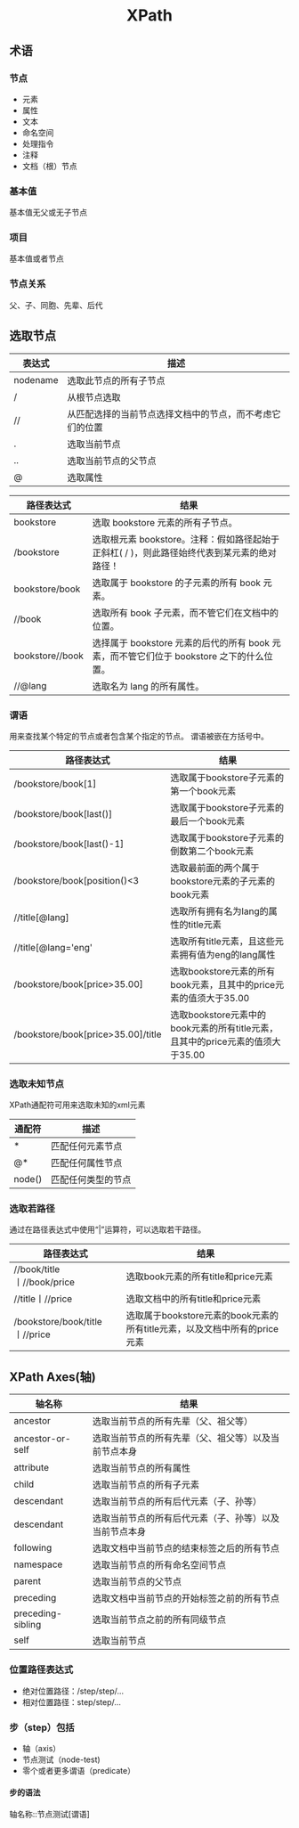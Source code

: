 # <center>XPath</center>

## 术语

### 节点

- 元素
- 属性
- 文本
- 命名空间
- 处理指令
- 注释
- 文档（根）节点 

### 基本值

基本值无父或无子节点

### 项目

基本值或者节点

### 节点关系

父、子、同胞、先辈、后代

## 选取节点

|表达式|描述|
|-|-|
|nodename|选取此节点的所有子节点|
|/|从根节点选取|
|//|从匹配选择的当前节点选择文档中的节点，而不考虑它们的位置
|.|选取当前节点|
|..|选取当前节点的父节点|
|@|选取属性|


|路径表达式|结果|
|-|-|
|bookstore|选取 bookstore 元素的所有子节点。|
|/bookstore|选取根元素 bookstore。注释：假如路径起始于正斜杠( / )，则此路径始终代表到某元素的绝对路径！|
|bookstore/book|选取属于 bookstore 的子元素的所有 book 元素。|
|//book|选取所有 book 子元素，而不管它们在文档中的位置。|
|bookstore//book|选择属于 bookstore 元素的后代的所有 book 元素，而不管它们位于 bookstore 之下的什么位置。|
|//@lang|选取名为 lang 的所有属性。|

### 谓语

用来查找某个特定的节点或者包含某个指定的节点。
谓语被嵌在方括号中。

|路径表达式|结果|
|-|-|
|/bookstore/book[1]|选取属于bookstore子元素的第一个book元素|
|/bookstore/book[last()]|选取属于bookstore子元素的最后一个book元素|
|/bookstore/book[last()-1]|选取属于bookstore子元素的倒数第二个book元素|
|/bookstore/book[position()<3|选取最前面的两个属于bookstore元素的子元素的book元素|
|//title[@lang]|选取所有拥有名为lang的属性的title元素|
|//title[@lang='eng'|选取所有title元素，且这些元素拥有值为eng的lang属性|
|/bookstore/book[price>35.00]|选取bookstore元素的所有book元素，且其中的price元素的值须大于35.00|
|/bookstore/book[price>35.00]/title|选取bookstore元素中的book元素的所有title元素，且其中的price元素的值须大于35.00

### 选取未知节点

XPath通配符可用来选取未知的xml元素

|通配符|描述|
|-|-|
|*|匹配任何元素节点|
|@*|匹配任何属性节点|
|node()|匹配任何类型的节点|

### 选取若路径

通过在路径表达式中使用“|”运算符，可以选取若干路径。

|路径表达式|结果|
|-|-|
|//book/title丨//book/price|选取book元素的所有title和price元素|
|//title丨//price|选取文档中的所有title和price元素|
|/bookstore/book/title丨//price | 选取属于bookstore元素的book元素的所有title元素，以及文档中所有的price元素|

## XPath Axes(轴)

|轴名称|结果|
|-|-|
|ancestor|选取当前节点的所有先辈（父、祖父等）|
|ancestor-or-self|选取当前节点的所有先辈（父、祖父等）以及当前节点本身|
|attribute|选取当前节点的所有属性|
|child|选取当前节点的所有子元素|
|descendant|选取当前节点的所有后代元素（子、孙等）
|descendant|选取当前节点的所有后代元素（子、孙等）以及当前节点本身|
|following|选取文档中当前节点的结束标签之后的所有节点|
|namespace|选取当前节点的所有命名空间节点|
|parent|选取当前节点的父节点|
|preceding|选取文档中当前节点的开始标签之前的所有节点|
|preceding-sibling|选取当前节点之前的所有同级节点|
|self|选取当前节点|

### 位置路径表达式

 - 绝对位置路径：/step/step/...
 - 相对位置路径：step/step/...

### 步（step）包括

- 轴（axis）
- 节点测试（node-test)
- 零个或者更多谓语（predicate）

#### 步的语法

轴名称::节点测试[谓语]